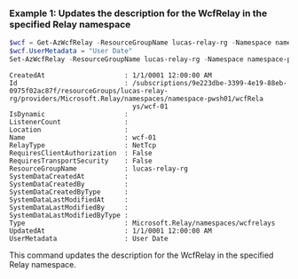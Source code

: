 ### Example 1: Updates the description for the WcfRelay in the specified Relay namespace
```powershell
$wcf = Get-AzWcfRelay -ResourceGroupName lucas-relay-rg -Namespace namespace-pwsh01 -Name wcf-01
$wcf.UserMetadata = "User Date"
Set-AzWcfRelay -ResourceGroupName lucas-relay-rg -Namespace namespace-pwsh01 -Name wcf-01 -InputObject $wcf | fl
```

```output
CreatedAt                    : 1/1/0001 12:00:00 AM
Id                           : /subscriptions/9e223dbe-3399-4e19-88eb-0975f02ac87f/resourceGroups/lucas-relay-rg/providers/Microsoft.Relay/namespaces/namespace-pwsh01/wcfRela
                               ys/wcf-01
IsDynamic                    : 
ListenerCount                : 
Location                     : 
Name                         : wcf-01
RelayType                    : NetTcp
RequiresClientAuthorization  : False
RequiresTransportSecurity    : False
ResourceGroupName            : lucas-relay-rg
SystemDataCreatedAt          : 
SystemDataCreatedBy          : 
SystemDataCreatedByType      : 
SystemDataLastModifiedAt     : 
SystemDataLastModifiedBy     : 
SystemDataLastModifiedByType : 
Type                         : Microsoft.Relay/namespaces/wcfrelays
UpdatedAt                    : 1/1/0001 12:00:00 AM
UserMetadata                 : User Date
```

This command updates the description for the WcfRelay in the specified Relay namespace.